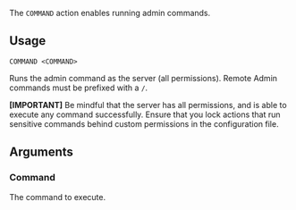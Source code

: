 The `COMMAND` action enables running admin commands.

## Usage
```
COMMAND <COMMAND>
```
Runs the admin command as the server (all permissions). Remote Admin commands must be prefixed with a `/`.

**[IMPORTANT]** Be mindful that the server has all permissions, and is able to execute any command successfully. Ensure that you lock actions that run sensitive commands behind custom permissions in the configuration file.

## Arguments
### Command
The command to execute.